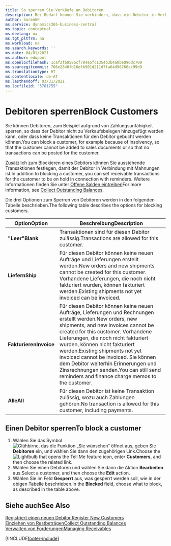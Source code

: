 ```yaml
---
title: So sperren Sie Verkäufe an Debitoren
description: Bei Bedarf können Sie verhindern, dass ein Debitor in Verkaufsbelege und andere Verkaufstransaktionen aufgenommen wird.
author: SorenGP
ms.service: dynamics365-business-central
ms.topic: conceptual
ms.devlang: na
ms.tgt_pltfrm: na
ms.workload: na
ms.search.keywords: ''
ms.date: 04/01/2021
ms.author: edupont
ms.openlocfilehash: 1caf2fb0586cf704e5fc1354b3b4a0be096dc709
ms.sourcegitcommit: 766e2840fd16efb901d211d7fa64d96766ac99d9
ms.translationtype: HT
ms.contentlocale: de-AT
ms.lasthandoff: 03/31/2021
ms.locfileid: "5781755"
---
```

# <a name="block-customers"></a><span data-ttu-id="0284f-103">Debitoren sperren</span><span class="sxs-lookup"><span data-stu-id="0284f-103">Block Customers</span></span>
<span data-ttu-id="0284f-104">Sie können Debitoren, zum Beispiel aufgrund von Zahlungsunfähigkeit sperren, so dass der Debitor nicht zu Verkaufsbelegen hinzugefügt werden kann, oder dass keine Transaktionen für den Debitor gebucht werden können.</span><span class="sxs-lookup"><span data-stu-id="0284f-104">You can block a customer, for example because of insolvency, so that the customer cannot be added to sales documents or so that no transactions can be posted for the customer.</span></span>

<span data-ttu-id="0284f-105">Zusätzlich zum Blockieren eines Debitors können Sie ausstehende Transaktionen festlegen, damit der Debitor in Verbindung mit Mahnungen ist.</span><span class="sxs-lookup"><span data-stu-id="0284f-105">In addition to blocking a customer, you can set receivable transactions for the customer to be on hold in connection with reminders.</span></span> <span data-ttu-id="0284f-106">Weitere Informationen finden Sie unter [Offene Salden eintreiben](receivables-collect-outstanding-balances.md)</span><span class="sxs-lookup"><span data-stu-id="0284f-106">For more information, see [Collect Outstanding Balances](receivables-collect-outstanding-balances.md).</span></span>   

<span data-ttu-id="0284f-107">Die drei Optionen zum Sperren von Debitoren werden in den folgenden Tabelle beschrieben.</span><span class="sxs-lookup"><span data-stu-id="0284f-107">The following table describes the options for blocking customers.</span></span>  

|<span data-ttu-id="0284f-108">Option</span><span class="sxs-lookup"><span data-stu-id="0284f-108">Option</span></span>|<span data-ttu-id="0284f-109">Beschreibung</span><span class="sxs-lookup"><span data-stu-id="0284f-109">Description</span></span>|  
|--------------------|------------|  
|<span data-ttu-id="0284f-110">**"Leer"**</span><span class="sxs-lookup"><span data-stu-id="0284f-110">**Blank**</span></span>|<span data-ttu-id="0284f-111">Transaktionen sind für diesen Debitor zulässig.</span><span class="sxs-lookup"><span data-stu-id="0284f-111">Transactions are allowed for this customer.</span></span>|
|<span data-ttu-id="0284f-112">**Liefern**</span><span class="sxs-lookup"><span data-stu-id="0284f-112">**Ship**</span></span>|<span data-ttu-id="0284f-113">Für diesen Debitor können keine neuen Aufträge und Lieferungen erstellt werden.</span><span class="sxs-lookup"><span data-stu-id="0284f-113">New orders and new shipments cannot be created for this customer.</span></span> <span data-ttu-id="0284f-114">Vorhandene Lieferungen, die noch nicht fakturiert wurden, können fakturiert werden.</span><span class="sxs-lookup"><span data-stu-id="0284f-114">Existing shipments not yet invoiced can be invoiced.</span></span>|  
|<span data-ttu-id="0284f-115">**Fakturieren**</span><span class="sxs-lookup"><span data-stu-id="0284f-115">**Invoice**</span></span>|<span data-ttu-id="0284f-116">Für diesen Debitor können keine neuen Aufträge, Lieferungen und Rechnungen erstellt werden.</span><span class="sxs-lookup"><span data-stu-id="0284f-116">New orders, new shipments, and new invoices cannot be created for this customer.</span></span> <span data-ttu-id="0284f-117">Vorhandene Lieferungen, die noch nicht fakturiert wurden, können nicht fakturiert werden.</span><span class="sxs-lookup"><span data-stu-id="0284f-117">Existing shipments not yet invoiced cannot be invoiced.</span></span> <span data-ttu-id="0284f-118">Sie können dem Debitor weiterhin Erinnerungen und Zinsrechnungen senden.</span><span class="sxs-lookup"><span data-stu-id="0284f-118">You can still send reminders and finance charge memos to the customer.</span></span>|  
|<span data-ttu-id="0284f-119">**Alle**</span><span class="sxs-lookup"><span data-stu-id="0284f-119">**All**</span></span>|<span data-ttu-id="0284f-120">Für diesen Debitor ist keine Transaktion zulässig, wozu auch Zahlungen gehören.</span><span class="sxs-lookup"><span data-stu-id="0284f-120">No transaction is allowed for this customer, including payments.</span></span>|  

## <a name="to-block-a-customer"></a><span data-ttu-id="0284f-121">Einen Debitor sperren</span><span class="sxs-lookup"><span data-stu-id="0284f-121">To block a customer</span></span>  
1. <span data-ttu-id="0284f-122">Wählen Sie das Symbol ![Glühbirne, das die Funktion „Sie wünschen“ öffnet](media/ui-search/search_small.png "Tell Me-Funktion") aus, geben Sie **Debitoren** ein, und wählen Sie dann den zugehörigen Link.</span><span class="sxs-lookup"><span data-stu-id="0284f-122">Choose the ![Lightbulb that opens the Tell Me feature](media/ui-search/search_small.png "Tell me what you want to do") icon, enter **Customers**, and then choose the related link.</span></span>
2. <span data-ttu-id="0284f-123">Wählen Sie einen Debitoren und wählen Sie dann die Aktion **Bearbeiten** aus.</span><span class="sxs-lookup"><span data-stu-id="0284f-123">Select a customer, and then choose the **Edit** action.</span></span>
3. <span data-ttu-id="0284f-124">Wählen Sie im Feld **Gesperrt** aus, was gesperrt werden soll, wie in der obigen Tabelle beschrieben.</span><span class="sxs-lookup"><span data-stu-id="0284f-124">In the **Blocked** field, choose what to block, as described in the table above.</span></span>

## <a name="see-also"></a><span data-ttu-id="0284f-125">Siehe auch</span><span class="sxs-lookup"><span data-stu-id="0284f-125">See Also</span></span>  
[<span data-ttu-id="0284f-126">Registriert einen neuen Debitor.</span><span class="sxs-lookup"><span data-stu-id="0284f-126">Register New Customers</span></span>](sales-how-register-new-customers.md)  
[<span data-ttu-id="0284f-127">Einziehen von Restbeträgen</span><span class="sxs-lookup"><span data-stu-id="0284f-127">Collect Outstanding Balances</span></span>](receivables-collect-outstanding-balances.md)  
[<span data-ttu-id="0284f-128">Verwalten von Forderungen</span><span class="sxs-lookup"><span data-stu-id="0284f-128">Managing Receivables</span></span>](receivables-manage-receivables.md)  


[!INCLUDE[footer-include](includes/footer-banner.md)]